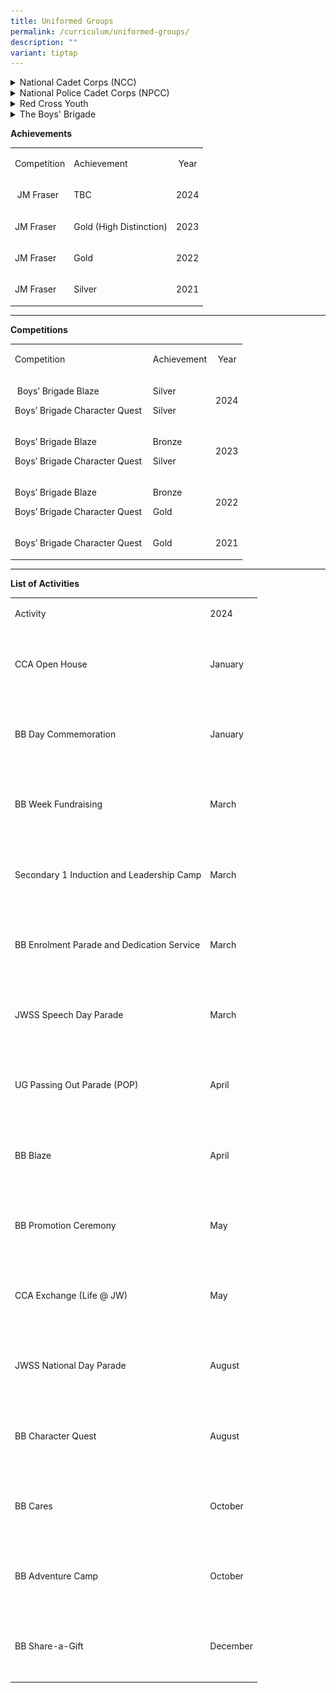 ```yaml
---
title: Uniformed Groups
permalink: /curriculum/uniformed-groups/
description: ""
variant: tiptap
---
```

<div data-type="detailGroup" class="isomer-accordion isomer-accordion-white">
<details class="isomer-details">
<summary>National Cadet Corps (NCC)</summary>
<div data-type="detailsContent" class="isomer-details-content">
<div class="isomer-image-wrapper">
<img style="width: 100%" height="auto" width="100%" alt="" src="/images/CCAs/NCC/NCC_Photo.png">
</div>
<div class="isomer-image-wrapper">
<img style="width: 100%" height="auto" width="100%" alt="" src="/images/CCAs/NCC/NCC_info.png">
</div>
<div class="isomer-image-wrapper">
<img style="width:500px" height="auto" width="100%" src="/images/ncc02.png">
</div>
<p></p>
<p><strong>Activities &amp; Competitions</strong>
</p>
<div class="isomer-image-wrapper">
<img style="width:500px" height="auto" width="100%" src="/images/ncc04.png">
</div>
<div class="isomer-image-wrapper">
<img style="width:500px" height="auto" width="100%" src="/images/ncc05.png">
</div>
<div class="isomer-image-wrapper">
<img style="width:500px" height="auto" width="100%" src="/images/ncc06.png">
</div>
<div class="isomer-image-wrapper">
<img style="width:500px" height="auto" width="100%" src="/images/ncc07.png">
</div>
<p></p>
</div>
</details>
<details class="isomer-details">
<summary>National Police Cadet Corps (NPCC)</summary>
<div data-type="detailsContent" class="isomer-details-content">
<div class="isomer-image-wrapper">
<img style="width:500px" height="auto" width="100%" src="/images/npcc1.png">
</div>
<div class="isomer-image-wrapper">
<img style="width:500px" height="auto" width="100%" src="/images/npcc2.png">
</div>
<div class="isomer-image-wrapper">
<img style="width:500px" height="auto" width="100%" src="/images/npcc3.png">
</div>
<div class="isomer-image-wrapper">
<img style="width:500px" height="auto" width="100%" src="/images/npcc4.png">
</div>
<div class="isomer-image-wrapper">
<img style="width:500px" height="auto" width="100%" src="/images/npcc5.png">
</div>
<div class="isomer-image-wrapper">
<img style="width:500px" height="auto" width="100%" src="/images/npcc6.png">
</div>
<div class="isomer-image-wrapper">
<img style="width:500px" height="auto" width="100%" src="/images/npcc7.png">
</div>
<p></p>
</div>
</details>
<details class="isomer-details">
<summary>Red Cross Youth</summary>
<div data-type="detailsContent" class="isomer-details-content">
<div class="isomer-image-wrapper">
<img style="width:500px" height="auto" width="100%" src="/images/redcross1.png">
</div>
<div class="isomer-image-wrapper">
<img style="width:500px" height="auto" width="100%" src="/images/redcross2.png">
</div>
<div class="isomer-image-wrapper">
<img style="width:500px" height="auto" width="100%" src="/images/redcross3.png">
</div>
<div class="isomer-image-wrapper">
<img style="width:500px" height="auto" width="100%" src="/images/redcross4.png">
</div>
<p></p>
</div>
</details>
<details class="isomer-details">
<summary>The Boys' Brigade</summary>
<div data-type="detailsContent" class="isomer-details-content">
<div class="isomer-image-wrapper">
<img style="width: 100%" height="auto" width="100%" alt="" src="/images/CCAs/BB/Picture1.jpg">
</div>
<p></p>
<p><strong>CCA Schedule</strong>
</p>
<table style="minWidth: 75px">
<colgroup>
<col>
<col>
<col>
</colgroup>
<tbody>
<tr>
<td rowspan="1" colspan="1">
<p>Training Venue</p>
</td>
<td rowspan="1" colspan="1">
<p>Training Day One</p>
</td>
<td rowspan="1" colspan="1">
<p>Training Day Two</p>
</td>
</tr>
<tr>
<td rowspan="1" colspan="1">
<p>Parade Square</p>
<p>Room 1 / Room 2</p>
</td>
<td rowspan="1" colspan="1">
<p>Wednesday 4.00 – 6.00 pm</p>
<p>(competition training)</p>
</td>
<td rowspan="1" colspan="1">
<p>Friday 2.30 – 5.30 pm</p>
<p>Saturday 8.00 – 11.00 am
<br>(once per month,</p>
<p>replacing Friday)</p>
<p>&nbsp;</p>
</td>
</tr>
</tbody>
</table>
<p></p>
<p><strong>Organisation Chart</strong>
</p>
<table style="minWidth: 25px">
<colgroup>
<col>
</colgroup>
<tbody>
<tr>
<td rowspan="1" colspan="1">
<p>&nbsp;Teachers-In-Charge</p>
</td>
</tr>
<tr>
<td rowspan="1" colspan="1">
<p>Ms Shirley Neo (OIC)</p>
<p>Mr Chew Wei Sheng (2IC)</p>
<p>Ms Sivanandam Durgadevi</p>
</td>
</tr>
</tbody>
</table>
<table style="minWidth: 25px">
<colgroup>
<col>
</colgroup>
<tbody>
<tr>
<td rowspan="1" colspan="1">
<p>&nbsp;Instructor</p>
</td>
</tr>
<tr>
<td rowspan="1" colspan="1">
<p>Sir Dannish Kurniago (Captain)</p>
<p>Sir Aren Tang (Vice-Captain)</p>
<p>Sir Colin Chua (Officer)</p>
<p>&nbsp;</p>
<p>Mr Arvind Shermen s/o Balamurgan (Primer)</p>
<p>Mr Julian Tan Wei Heng (Primer)</p>
<p>Mr Lim Yu Xing Paul (Primer)</p>
<p>Mr Marcus Un Ming Han (Primer)</p>
</td>
</tr>
</tbody>
</table>
<table style="minWidth: 50px">
<colgroup>
<col>
<col>
</colgroup>
<tbody>
<tr>
<td rowspan="1" colspan="2">
<p>Executive Committee</p>
</td>
</tr>
<tr>
<td rowspan="1" colspan="1">
<p>Company Sergeant Major (CSM)</p>
</td>
<td rowspan="1" colspan="1">
<p>KRISHNAN DARSHAN (S4-CE)</p>
</td>
</tr>
<tr>
<td rowspan="1" colspan="1">
<p>Assistant Sergeant Major (ASM)&nbsp;</p>
</td>
<td rowspan="1" colspan="1">
<p>ETHAN NG DING YANG (S4-CE)</p>
</td>
</tr>
</tbody>
</table>
<p></p>
</div>
</details>
</div>
<p><strong>Achievements</strong>
</p>
<table style="minWidth: 75px">
<colgroup>
<col>
<col>
<col>
</colgroup>
<tbody>
<tr>
<td rowspan="1" colspan="1">
<p>Competition</p>
</td>
<td rowspan="1" colspan="1">
<p>Achievement</p>
</td>
<td rowspan="1" colspan="1">
<p>&nbsp;Year</p>
</td>
</tr>
<tr>
<td rowspan="1" colspan="1">
<p>&nbsp;JM Fraser</p>
</td>
<td rowspan="1" colspan="1">
<p>TBC</p>
</td>
<td rowspan="1" colspan="1">
<p>2024</p>
</td>
</tr>
<tr>
<td rowspan="1" colspan="1">
<p>JM Fraser</p>
</td>
<td rowspan="1" colspan="1">
<p>Gold (High Distinction)</p>
</td>
<td rowspan="1" colspan="1">
<p>2023</p>
</td>
</tr>
<tr>
<td rowspan="1" colspan="1">
<p>JM Fraser</p>
</td>
<td rowspan="1" colspan="1">
<p>Gold</p>
</td>
<td rowspan="1" colspan="1">
<p>2022</p>
</td>
</tr>
<tr>
<td rowspan="1" colspan="1">
<p>JM Fraser</p>
</td>
<td rowspan="1" colspan="1">
<p>Silver</p>
</td>
<td rowspan="1" colspan="1">
<p>2021</p>
</td>
</tr>
</tbody>
</table>
<hr>
<p><strong>Competitions</strong>
</p>
<table style="minWidth: 75px">
<colgroup>
<col>
<col>
<col>
</colgroup>
<tbody>
<tr>
<td rowspan="1" colspan="1">
<p>Competition</p>
</td>
<td rowspan="1" colspan="1">
<p>Achievement</p>
</td>
<td rowspan="1" colspan="1">
<p>&nbsp;Year</p>
</td>
</tr>
<tr>
<td rowspan="1" colspan="1">
<p>&nbsp;Boys’ Brigade Blaze</p>
<p>Boys’ Brigade Character Quest&nbsp;</p>
</td>
<td rowspan="1" colspan="1">
<p>Silver</p>
<p>Silver</p>
</td>
<td rowspan="1" colspan="1">
<p>2024</p>
</td>
</tr>
<tr>
<td rowspan="1" colspan="1">
<p>Boys’ Brigade Blaze</p>
<p>Boys’ Brigade Character Quest</p>
</td>
<td rowspan="1" colspan="1">
<p>Bronze</p>
<p>Silver</p>
</td>
<td rowspan="1" colspan="1">
<p>2023</p>
</td>
</tr>
<tr>
<td rowspan="1" colspan="1">
<p>Boys’ Brigade Blaze</p>
<p>Boys’ Brigade Character Quest</p>
</td>
<td rowspan="1" colspan="1">
<p>Bronze</p>
<p>Gold</p>
</td>
<td rowspan="1" colspan="1">
<p>2022</p>
</td>
</tr>
<tr>
<td rowspan="1" colspan="1">
<p>Boys’ Brigade Character Quest</p>
</td>
<td rowspan="1" colspan="1">
<p>Gold</p>
</td>
<td rowspan="1" colspan="1">
<p>2021</p>
</td>
</tr>
</tbody>
</table>
<hr>
<p><strong>List of Activities</strong>
</p>
<table style="minWidth: 50px">
<colgroup>
<col>
<col>
</colgroup>
<tbody>
<tr>
<td rowspan="1" colspan="1">
<p>Activity</p>
</td>
<td rowspan="1" colspan="1">
<p>2024</p>
</td>
</tr>
<tr>
<td rowspan="1" colspan="1">
<p>&nbsp;</p>
<p>CCA Open House</p>
<p>&nbsp;</p>
</td>
<td rowspan="1" colspan="1">
<p>January</p>
</td>
</tr>
<tr>
<td rowspan="1" colspan="1">
<p>&nbsp;</p>
<p>BB Day Commemoration</p>
<p>&nbsp;</p>
</td>
<td rowspan="1" colspan="1">
<p>January</p>
</td>
</tr>
<tr>
<td rowspan="1" colspan="1">
<p>&nbsp;</p>
<p>BB Week Fundraising</p>
<p>&nbsp;</p>
</td>
<td rowspan="1" colspan="1">
<p>March</p>
</td>
</tr>
<tr>
<td rowspan="1" colspan="1">
<p>&nbsp;</p>
<p>Secondary 1 Induction and Leadership Camp</p>
<p>&nbsp;</p>
</td>
<td rowspan="1" colspan="1">
<p>March</p>
</td>
</tr>
<tr>
<td rowspan="1" colspan="1">
<p>&nbsp;</p>
<p>BB Enrolment Parade and Dedication Service</p>
<p>&nbsp;</p>
</td>
<td rowspan="1" colspan="1">
<p>March</p>
</td>
</tr>
<tr>
<td rowspan="1" colspan="1">
<p>&nbsp;</p>
<p>JWSS Speech Day Parade</p>
<p>&nbsp;</p>
</td>
<td rowspan="1" colspan="1">
<p>March</p>
</td>
</tr>
<tr>
<td rowspan="1" colspan="1">
<p>&nbsp;</p>
<p>UG Passing Out Parade (POP)</p>
<p>&nbsp;</p>
</td>
<td rowspan="1" colspan="1">
<p>April</p>
</td>
</tr>
<tr>
<td rowspan="1" colspan="1">
<p>&nbsp;</p>
<p>BB Blaze</p>
<p>&nbsp;</p>
</td>
<td rowspan="1" colspan="1">
<p>April</p>
</td>
</tr>
<tr>
<td rowspan="1" colspan="1">
<p>&nbsp;</p>
<p>BB Promotion Ceremony</p>
<p>&nbsp;</p>
</td>
<td rowspan="1" colspan="1">
<p>May</p>
</td>
</tr>
<tr>
<td rowspan="1" colspan="1">
<p>&nbsp;</p>
<p>CCA Exchange (Life @ JW)</p>
<p>&nbsp;</p>
</td>
<td rowspan="1" colspan="1">
<p>May</p>
</td>
</tr>
<tr>
<td rowspan="1" colspan="1">
<p>&nbsp;</p>
<p>JWSS National Day Parade</p>
<p>&nbsp;</p>
</td>
<td rowspan="1" colspan="1">
<p>August</p>
</td>
</tr>
<tr>
<td rowspan="1" colspan="1">
<p>&nbsp;</p>
<p>BB Character Quest</p>
<p>&nbsp;</p>
</td>
<td rowspan="1" colspan="1">
<p>August</p>
</td>
</tr>
<tr>
<td rowspan="1" colspan="1">
<p>&nbsp;</p>
<p>BB Cares</p>
<p>&nbsp;</p>
</td>
<td rowspan="1" colspan="1">
<p>October</p>
</td>
</tr>
<tr>
<td rowspan="1" colspan="1">
<p>&nbsp;</p>
<p>BB Adventure Camp</p>
<p>&nbsp;</p>
</td>
<td rowspan="1" colspan="1">
<p>October</p>
</td>
</tr>
<tr>
<td rowspan="1" colspan="1">
<p>&nbsp;</p>
<p>BB Share-a-Gift</p>
<p>&nbsp;</p>
</td>
<td rowspan="1" colspan="1">
<p>December</p>
</td>
</tr>
</tbody>
</table>
<p>
<br>
</p>
<p>
<br>
</p>
<p>
<br>
</p>
<p>
<br>
</p>
<p>
<br>
</p>